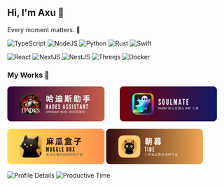 ## Hi, I'm Axu 👋

Every moment matters. 🎁

![TypeScript](https://img.shields.io/badge/typescript-%23007ACC.svg?style=flat&logo=typescript&logoColor=white)
![NodeJS](https://img.shields.io/badge/node.js-6DA55F?style=flat&logo=node.js&logoColor=white)
![Python](https://img.shields.io/badge/python-3670A0?style=flat&logo=python&logoColor=ffdd54)
![Rust](https://img.shields.io/badge/rust-%23000000.svg?style=flat&logo=rust&logoColor=white)
![Swift](https://img.shields.io/badge/swift-F54A2A?style=flat&logo=swift&logoColor=white)

![React](https://img.shields.io/badge/react-%2320232a.svg?style=flat&logo=react&logoColor=%2361DAFB)
![NextJS](https://img.shields.io/badge/next.js-000000?style=flat&logo=nextdotjs&logoColor=white)
![NestJS](https://img.shields.io/badge/nestjs-%23E0234E.svg?style=flat&logo=nestjs&logoColor=white)
![Threejs](https://img.shields.io/badge/threejs-black?style=flat&logo=three.js&logoColor=white)
![Docker](https://img.shields.io/badge/docker-%230db7ed.svg?style=flat&logo=docker&logoColor=white)

<!-- ![MongoDB](https://img.shields.io/badge/MongoDB-%234ea94b.svg?style=flat&logo=mongodb&logoColor=white)
![MySQL](https://img.shields.io/badge/mysql-%2300f.svg?style=flat&logo=mysql&logoColor=white)

![React Native](https://img.shields.io/badge/react_native-%2320232a.svg?style=flat&logo=react&logoColor=%2361DAFB)
![Electron.js](https://img.shields.io/badge/Electron-191970?style=flat&logo=Electron&logoColor=white)
![AdonisJS](https://img.shields.io/badge/adonisjs-%23220052.svg?style=flat&logo=adonisjs&logoColor=white)
![TailwindCSS](https://img.shields.io/badge/tailwindcss-%2338B2AC.svg?style=flat&logo=tailwind-css&logoColor=white)

![Adobe Photoshop](https://img.shields.io/badge/Adobe%20Photoshop-31A8FF?style=flat&logo=Adobe%20Photoshop&logoColor=black)
![Figma](https://img.shields.io/badge/Figma-F24E1E?style=flat&logo=figma&logoColor=white)
![Sketch](https://img.shields.io/badge/Sketch-FFB387?style=flat&logo=sketch&logoColor=black) -->

### My Works 🌠

<p>
  <a href="https://raw.githubusercontent.com/axuu/axuu/main/imgs/hades-qrcode.png" target="_blank"><img src="./imgs/hades-assistant.png" width=44% alt="哈迪斯助手 - Hades 游戏数据库"></a>
  &nbsp;&nbsp;&nbsp;
  &nbsp;&nbsp;&nbsp;
  <img src="./imgs/soulmate.png" width=44% alt="Soulmate - Solana 钱包管理与 Mint 工具">
</p>
<p>
  <img src="./imgs/muggle-box.png" width=44% alt="麻瓜盒子 Muggle Box - 简洁优雅的 ChatGPT 客户端">
  <a href="https://raw.githubusercontent.com/axuu/axuu/main/imgs/tide-qrcode.jpg" target="_blank"><img src="./imgs/tide.png" width=44% alt="朝暮 - 二手演出票务流转平台"></a>
</p>

![Profile Details](https://github-profile-summary-cards.vercel.app/api/cards/profile-details?username=axuu)
![Productive Time](https://github-profile-summary-cards.vercel.app/api/cards/productive-time?username=axuu&utcOffset=+8)
